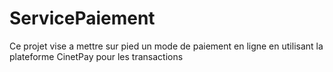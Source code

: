 # ServicePaiement
Ce projet vise a mettre sur pied un mode de paiement en ligne en utilisant la plateforme CinetPay pour les transactions
